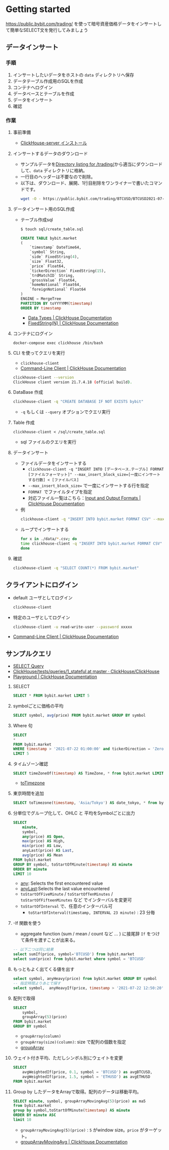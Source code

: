 # Getting started

https://public.bybit.com/trading/ を使って暗号資産価格データをインサートして簡単なSELECT文を発行してみましょう

## データインサート
### 手順
1. インサートしたいデータをホストの `data` ディレクトリへ保存
1. データテーブル作成用のSQLを作成
1. コンテナへログイン
1. データベースとテーブルを作成
1. データをインサート
1. 確認

### 作業

1. 事前準備
    - [ClickHouse-server インストール](./install.md)
1. インサートするデータのダウンロード
    - サンプルデータを[Directory listing for /trading/](https://public.bybit.com/trading/)から適当にダウンロードして、`data` ディレクトリに格納。
    - 一行目のヘッダーは不要なので削除。
    - 以下は、ダウンロード、展開、1行目削除をワンライナーで書いたコマンドです。
        ```bash
        wget -O - https://public.bybit.com/trading/BTCUSD/BTCUSD2021-07-22.csv.gz | gzip -d  | tail -n +2 > data/BTCUSD2021-07-22.csv
        ```
1. データインサート用のSQL作成
    - テーブル作成sql
        ```bash
        $ touch sql/create_table.sql
        ```
        ```sql
        CREATE TABLE bybit.market
        (
            `timestamp` DateTime64,
            `symbol` String,
            `side` FixedString(4),
            `size` Float32,
            `price` Float64,
            `tickerDirection` FixedString(15),
            `trdMatchID` String,
            `grossValue` Float64,
            `homeNotional` Float64,
            `foreignNotional` Float64
        )
        ENGINE = MergeTree
        PARTITION BY toYYYYMM(timestamp)
        ORDER BY timestamp    
        ```
        - [Data Types | ClickHouse Documentation](https://clickhouse.tech/docs/en/sql-reference/data-types/)
        - [FixedString(N) | ClickHouse Documentation](https://clickhouse.tech/docs/en/sql-reference/data-types/fixedstring/)

1. コンテナにログイン
    ```
    docker-compose exec clickhouse /bin/bash
    ```
    <!-- 1. 必要なツールをインストール
        ```bash
        apt update
        apt install curl -y
        apt install xz-utils
        ``` -->
1. CLI を使ってクエリを実行
    - `clickhouse-client` 
    - [Command-Line Client | ClickHouse Documentation](https://clickhouse.tech/docs/en/interfaces/cli/#command-line-options)
    ```bash
    clickhouse-client --version
    ClickHouse client version 21.7.4.18 (official build).
    ```

1. DataBase 作成
    ```bash
    clickhouse-client -q "CREATE DATABASE IF NOT EXISTS bybit"
    ``` 
    - `-q` もしくは `--query` オプションでクエリ実行
1. Table 作成
    ```
    clickhouse-client < /sql/create_table.sql
    ```
    - sql ファイルのクエリを実行
1. データインサート
    - ファイルデータをインサートする
        - `clickhouse-client -q "INSERT INTO [データベース.テーブル] FORMAT [ファイルフォーマット]" --max_insert_block_size=[一度にインサートする行数] < [ファイルパス]`
        - `--max_insert_block_size=` で一度にインサートする行を指定
        - `FORMAT `でファイルタイプを指定
        - 対応ファイル一覧はこちら：[Input and Output Formats | ClickHouse Documentation](https://clickhouse.tech/docs/en/interfaces/formats/)
    - 例
        ```bash
        clickhouse-client -q "INSERT INTO bybit.market FORMAT CSV" --max_insert_block_size=100000 < ./data/BTCUSD.csv
        ```
    - ループでインサートする
        ```bash
        for x in ./data/*.csv; do
        time clickhouse-client -q "INSERT INTO bybit.market FORMAT CSV" --max_insert_block_size=100000 < $x
        done
        ```

1. 確認
    ```bash
    clickhouse-client -q "SELECT COUNT(*) FROM bybit.market"
    ```

## クライアントにログイン

- default ユーザとしてログイン
    ```bash
    clickhouse-client
    ```
- 特定のユーザとしてログイン
    ```bash
    clickhouse-client -u read-write-user --password xxxxx
    ```
- [Command-Line Client | ClickHouse Documentation](https://clickhouse.tech/docs/en/interfaces/cli/#command-line-options)

##  サンプルクエリ

- [SELECT Query](https://clickhouse.tech/docs/en/sql-reference/statements/select/)
- [ClickHouse/tests/queries/1_stateful at master · ClickHouse/ClickHouse](https://github.com/ClickHouse/ClickHouse/tree/master/tests/queries/1_stateful)
- [Playground | ClickHouse Documentation](https://clickhouse.tech/docs/en/getting-started/playground/)


1. SELECT 
    ```SQL
    SELECT * FROM bybit.market LIMIT 5
    ```
1. symbolごとに価格の平均
    ```sql
    SELECT symbol, avg(price) FROM bybit.market GROUP BY symbol
    ```
1. Where 句
    ```sql
    SELECT 
    * 
    FROM bybit.market 
    WHERE timestamp > '2021-07-22 01:00:00' and tickerDirection = 'ZeroMinusTick'
    LIMIT 5
    ```
1. タイムゾーン確認
    ```sql
    SELECT timeZoneOf(timestamp) AS TimeZone, * from bybit.market LIMIT 5
    ```  
    - [toTimezone](https://clickhouse.tech/docs/en/sql-reference/functions/date-time-functions/#totimezone)
  
1. 東京時間を追加
    ```sql
    SELECT toTimezone(timestamp, 'Asia/Tokyo') AS date_tokyo, * from bybit.market LIMIT 5
    ```
1. 分単位でグループ化して、OHLC と 平均をSymbolごとに出力
    ```sql
    SELECT
        minute,
        symbol,
        any(price) AS Open,
        max(price) AS High,
        min(price) AS Low,
        anyLast(price) AS Last,
        avg(price) AS Mean    
    FROM bybit.market 
    GROUP BY symbol, toStartOfMinute(timestamp) AS minute
    ORDER BY minute
    LIMIT 10
    ```
    - [any](https://clickhouse.tech/docs/en/sql-reference/aggregate-functions/reference/any/#agg_function-any): Selects the first encountered value
    - [anyLast](https://clickhouse.tech/docs/en/sql-reference/aggregate-functions/reference/anylast/):Selects the last value encountered 
    - `toStartOfFiveMinute` / `toStartOfTenMinutes` / `toStartOfFifteenMinutes` など でインターバルを変更可
    - `toStartOfInterval` で、任意のインターバル可
        - `toStartOfInterval(timestamp, INTERVAL 23 minute)` : 23 分毎 
1. -If 関数を使う
    - aggregate function (sum / mean / count など ... ) に接尾辞 `If` をつけて条件を渡すことが出来る。
    ```sql
    -- 以下二つは同じ結果
    select sumIf(price, symbol='BTCUSD') from bybit.market
    select sum(price) from bybit.market where symbol = 'BTCUSD'
    ```
1. もっともよく出てくる値を出す
    ```sql
    select symbol, anyHeavy(price) from bybit.market GROUP BY symbol
    -- 指定時間よりあとで探す
    select symbol,  anyHeavyIf(price, timestamp > '2021-07-22 12:50:20' ) from bybit.market GROUP BY symbol
    ```
1. 配列で取得
    ```sql
    SELECT
        symbol,
        groupArray(5)(price)
    FROM bybit.market
    GROUP BY symbol
    ```
    - `groupArray(column)`
    - `groupArray(size)(column)`: size で配列の個数を指定
    - [groupArray ](https://clickhouse.tech/docs/en/sql-reference/aggregate-functions/reference/grouparray/)
1. ウェイト付き平均、ただしシンボル別にウェイトを変更
    ```sql
    SELECT
        avgWeightedIf(price, 0.1, symbol = 'BTCUSD') as avgBTCUSD,
        avgWeightedIf(price, 1.5, symbol = 'ETHUSD') as avgETHUSD
    FROM bybit.market
    ```
1. Group by したデータをArrayで取得。配列のデータは移動平均。
    ```sql
    SELECT minute, symbol, groupArrayMovingAvg(5)(price) as ma5 
    from bybit.market
    group by symbol,toStartOfMinute(timestamp) AS minute
    ORDER BY minute ASC
    limit 10
    ```
    - `groupArrayMovingAvg(5)(price)` : `5` がwindow size。`price` がターゲット。
    - [groupArrayMovingAvg | ClickHouse Documentation](https://clickhouse.tech/docs/en/sql-reference/aggregate-functions/reference/grouparraymovingavg/#agg_function-grouparraymovingavg)

